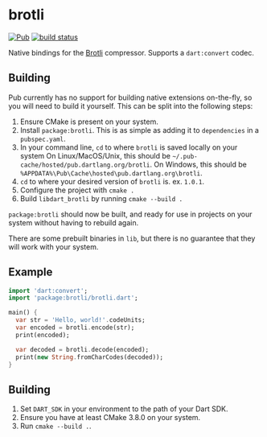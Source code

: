 # brotli
[![Pub](https://img.shields.io/pub/v/brotli.svg)](https://pub.dartlang.org/packages/brotli)
[![build status](https://travis-ci.org/thosakwe/brotli.svg?branch=master)](https://travis-ci.org/thosakwe/brotli)

Native bindings for the [Brotli](https://github.com/google/brotli)
compressor. Supports a `dart:convert` codec.

## Building
Pub currently has no support for building native extensions on-the-fly,
so you will need to build it yourself. This can be split into the
following steps:

1. Ensure CMake is present on your system.
2. Install `package:brotli`. This is as simple as adding it to `dependencies` in
a `pubspec.yaml`.
3. In your command line, `cd` to where `brotli` is saved locally on your system
On Linux/MacOS/Unix, this should be `~/.pub-cache/hosted/pub.dartlang.org/brotli`.
On Windows, this should be `%APPDATA%\Pub\Cache\hosted\pub.dartlang.org\brotli`.
4. `cd` to where your desired version of `brotli` is. ex. `1.0.1`.
5. Configure the project with `cmake .`
6. Build `libdart_brotli` by running `cmake --build .`

`package:brotli` should now be built, and ready for use in projects on
your system without having to rebuild again.

There are some prebuilt binaries in `lib`, but there is no guarantee that they
will work with your system.

## Example
```dart
import 'dart:convert';
import 'package:brotli/brotli.dart';

main() {
  var str = 'Hello, world!'.codeUnits;
  var encoded = brotli.encode(str);
  print(encoded);

  var decoded = brotli.decode(encoded);
  print(new String.fromCharCodes(decoded));
}
```

## Building
1. Set `DART_SDK` in your environment to the path of your Dart SDK.
2. Ensure you have at least CMake 3.8.0 on your system.
3. Run `cmake --build .`.